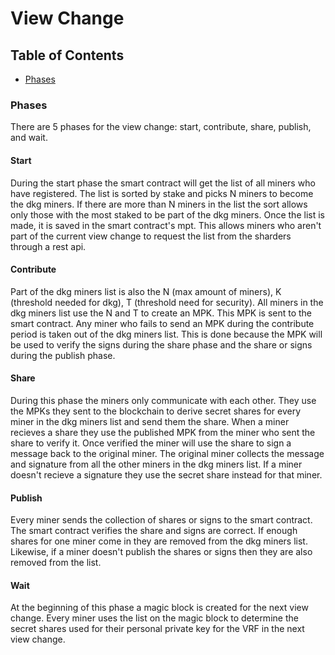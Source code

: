 # View Change

## Table of Contents
- [Phases](#phases)


### Phases

There are 5 phases for the view change: start, contribute, share, publish, and wait.

#### Start

During the start phase the smart contract will get the list of all miners who have registered. The list is sorted by stake and picks N miners to become the dkg miners. If there are more than N miners in the list the sort allows only those with the most staked to be part of the dkg miners. Once the list is made, it is saved in the smart contract's mpt. This allows miners who aren't part of the current view change to request the list from the sharders through a rest api. 

#### Contribute

Part of the dkg miners list is also the N (max amount of miners), K (threshold needed for dkg), T (threshold need for security). All miners in the dkg miners list use the N and T to create an MPK. This MPK is sent to the smart contract. Any miner who fails to send an MPK during the contribute period is taken out of the dkg miners list. This is done because the MPK will be used to verify the signs during the share phase and the share or signs during the publish phase.

#### Share
During this phase the miners only communicate with each other. They use the MPKs they sent to the blockchain to derive secret shares for every miner in the dkg miners list and send them the share. When a miner recieves a share they use the published MPK from the miner who sent the share to verify it. Once verified the miner will use the share to sign a message back to the original miner. The original miner collects the message and signature from all the other miners in the dkg miners list. If a miner doesn't recieve a signature they use the secret share instead for that miner. 

#### Publish
Every miner sends the collection of shares or signs to the smart contract. The smart contract verifies the share and signs are correct. If enough shares for one miner come in they are removed from the dkg miners list. Likewise, if a miner doesn't publish the shares or signs then they are also removed from the list.

#### Wait

At the beginning of this phase a magic block is created for the next view change. Every miner uses the list on the magic block to determine the secret shares used for their personal private key for the VRF in the next view change.